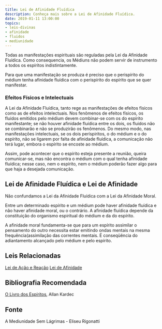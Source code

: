 ```yaml
---
title: Lei de Afinidade Fluídica
description: Conheça mais sobre a Lei de Afinidade Fluídica.
date: 2019-01-11 13:00:00
topics: 
- leis-divinas
- afinidade
- fluidos
- mediunidade
---
```


Todas as manifestações espirituais são reguladas pela Lei da Afinidade Fluídica.
Como consequencia, os Médiuns não podem servir de instrumento a todos os
espíritos indistintamente.

Para que uma manifestação se produza é preciso que o perispírito do médium tenha
afinidade fluídica com o perispírito do espírito que se quer manifestar.

### Efeitos Físicos e Intelectuais
A Lei da Afinidade Fluídica, tanto rege as manifestações de efeitos físicos como
as de efeitos intelectuais. Nos fenômenos de efeitos físicos, os fluidos
emitidos pelo médium devem combinar-se com os do espírito manifestante; se não
houver afinidade fluídica entre os dois, os fluidos não se combinarão e não se
produzirão os fenômenos. Do mesmo modo, nas manifestações intelectuais, se os
dois períspiritos, o do médium e o do espírito, não se ligarem por falta de
afinidade fluídica, a comunicação não terá lugar, embora o espírito se encoste
ao médium.

Assim, pode acontecer que o espírito esteja presente a reunião, queira
comunicar-se, mas não encontra o médium com o qual tenha afinidade fluídica;
nesse caso, nem o espírito, nem o médium poderão fazer algo para que haja a
desejada comunicação.

## Lei de Afinidade Fluídica e Lei de Afinidade
Não confundamos a Lei da Afinidade Fluídica com a Lei da Afinidade Moral.

Entre um determinado espírito e um médium pode haver afinidade fluídica e não
haver afinidade moral, ou o contrário. A afinidade fluídica depende da
constituição do organismo espiritual do médium e da do espírito.

A afinidade moral fundamenta-se que para um espírito assimilar o pensamento do
outro necessita estar emitindo ondas mentais na mesma frequência(assimilação das
correntes mentais.  É conseqüência do adiantamento alcançado pelo médium e pelo
espírito.

## Leis Relacionadas
[Lei de Ação e Reação](../acao-reacao)
[Lei de Afinidade](../afinidade)  

## Bibliografia Recomendada
[O Livro dos Espíritos](/livros/livro-dos-espiritos), Allan Kardec  

## Fonte
A Mediunidade Sem Lágrimas -  Eliseu Rigonatti

